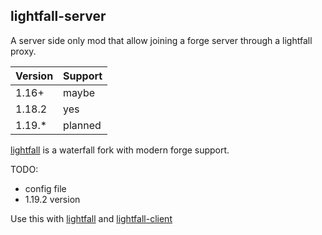 ## lightfall-server

A server side only mod that allow joining a forge server through a lightfall proxy.

| Version | Support |
|---------|---------|
| 1.16+   | maybe   |
| 1.18.2  | yes     |
| 1.19.*  | planned |

[lightfall](https://github.com/ArclightPowered/lightfall) is a waterfall fork with modern forge support.

TODO:
* config file
* 1.19.2 version

Use this with [lightfall](https://github.com/ArclightPowered/lightfall) and [lightfall-client](https://github.com/ArclightPowered/lightfall-client)